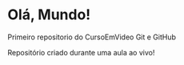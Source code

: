# Olá, Mundo!
 Primeiro repositorio do CursoEmVideo Git e GitHub

 Repositório criado durante uma aula ao vivo!
